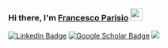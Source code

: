 ### Hi there, I'm <a href="https://www.linkedin.com/in/www.linkedin.com/in/francesco-parisio-ai/" target="_blank">Francesco Parisio</a> <img src="https://media.giphy.com/media/hvRJCLFzcasrR4ia7z/giphy.gif" width="25px">

[![Linkedin Badge](https://img.shields.io/badge/Linkedin-lightblue)](https://www.linkedin.com/in/www.linkedin.com/in/francesco-parisio-ai/)
[![Google Scholar Badge](https://img.shields.io/badge/GoogleScholar-lightyellow)](https://scholar.google.de/citations?user=r2tLzDMAAAAJ&hl=en)
![](https://visitor-badge.glitch.me/badge?page_id=fparisio.fparisio)
